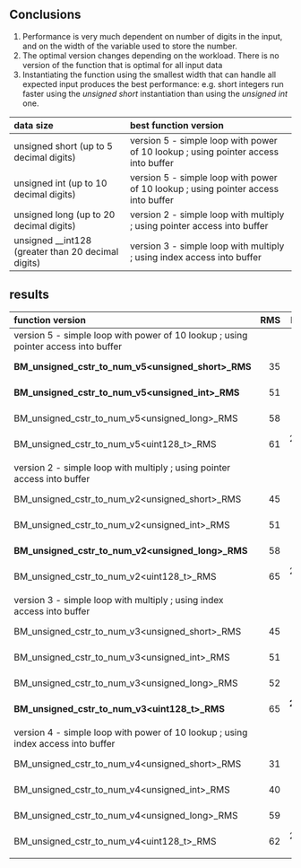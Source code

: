 
## Conclusions

1. Performance is very much dependent on number of digits in the input, and on the width of the variable used to store the number.
2. The optimal version changes depending on the workload. There is no version of the function that is optimal for all input data
3. Instantiating the function using the smallest width that can handle all expected input produces the best performance:
e.g. short integers run faster using the *unsigned short* instantiation than using the *unsigned int* one.


| data size                                          | best function version       |
| :--------------------------------------------------| :---------------------------------------------------- |
| unsigned short (up to 5 decimal digits)            | version 5 - simple loop with power of 10 lookup ; using pointer access into buffer  |
| unsigned int (up to 10 decimal digits)             | version 5 - simple loop with power of 10 lookup ; using pointer access into buffer  |
| unsigned long (up to 20 decimal digits)            | version 2 - simple loop with multiply ; using pointer access into buffer |
| unsigned __int128 (greater than 20 decimal digits) | version 3 - simple loop with multiply ; using index access into buffer |


## results

|function version       | RMS                  | Big O                      |
|:----------------------|---------------------:|:--------------------------:|
| version 5 - simple loop with power of 10 lookup ; using pointer access into buffer  | | |
| **BM_unsigned_cstr_to_num_v5<unsigned_short>_RMS** | 35 | **1.38** (1) |
| **BM_unsigned_cstr_to_num_v5<unsigned_int>_RMS** | 51 | **2.13** (1) |
| BM_unsigned_cstr_to_num_v5<unsigned_long>_RMS | 58 | 7.17 (1) |
| BM_unsigned_cstr_to_num_v5<uint128_t>_RMS | 61 | 26.52 (1) |
| | | |
| version 2 - simple loop with multiply ; using pointer access into buffer | | |
| BM_unsigned_cstr_to_num_v2<unsigned_short>_RMS | 45 | 1.98 (1) |
| BM_unsigned_cstr_to_num_v2<unsigned_int>_RMS | 51 | 3.01 (1) |
| **BM_unsigned_cstr_to_num_v2<unsigned_long>_RMS** | 58 | **6.61** (1) |
| BM_unsigned_cstr_to_num_v2<uint128_t>_RMS | 65 | 25.75 (1) |
| | | |
| version 3 - simple loop with multiply ; using index access into buffer  | | |
| BM_unsigned_cstr_to_num_v3<unsigned_short>_RMS | 45 | 2.11 (1) |
| BM_unsigned_cstr_to_num_v3<unsigned_int>_RMS | 51 | 3.12 (1) |
| BM_unsigned_cstr_to_num_v3<unsigned_long>_RMS | 52 | 6.74 (1) |
| **BM_unsigned_cstr_to_num_v3<uint128_t>_RMS** | 65 | **24.55** (1) |
| | | |
| version 4 - simple loop with power of 10 lookup ; using index access into buffer  | | |
| BM_unsigned_cstr_to_num_v4<unsigned_short>_RMS | 31 | 1.60 (1) |
| BM_unsigned_cstr_to_num_v4<unsigned_int>_RMS | 40 | 2.45 (1) |
| BM_unsigned_cstr_to_num_v4<unsigned_long>_RMS | 59 | 8.17 (1) |
| BM_unsigned_cstr_to_num_v4<uint128_t>_RMS | 62 | 27.09 (1) |
| | | |
